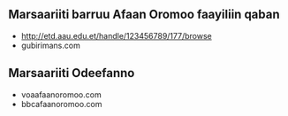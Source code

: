 ## Marsaariiti barruu Afaan Oromoo faayiliin qaban
- http://etd.aau.edu.et/handle/123456789/177/browse
- gubirimans.com
## Marsaariiti Odeefanno
- voaafaanoromoo.com
- bbcafaanoromoo.com
